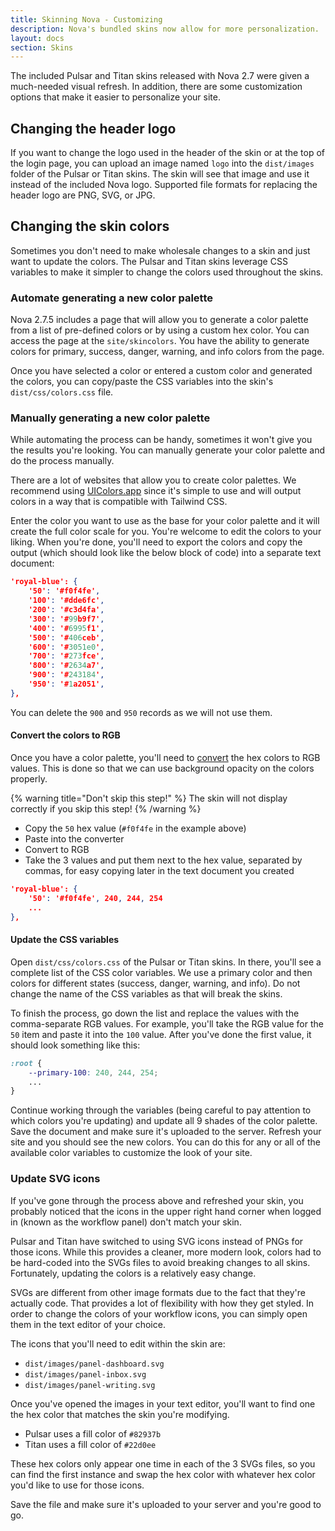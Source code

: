 ```yaml
---
title: Skinning Nova - Customizing
description: Nova's bundled skins now allow for more personalization.
layout: docs
section: Skins
---
```


The included Pulsar and Titan skins released with Nova 2.7 were given a much-needed visual refresh. In addition, there are some customization options that make it easier to personalize your site.

## Changing the header logo

If you want to change the logo used in the header of the skin or at the top of the login page, you can upload an image named `logo` into the `dist/images` folder of the Pulsar or Titan skins. The skin will see that image and use it instead of the included Nova logo. Supported file formats for replacing the header logo are PNG, SVG, or JPG.

## Changing the skin colors

Sometimes you don't need to make wholesale changes to a skin and just want to update the colors. The Pulsar and Titan skins leverage CSS variables to make it simpler to change the colors used throughout the skins.

### Automate generating a new color palette

Nova 2.7.5 includes a page that will allow you to generate a color palette from a list of pre-defined colors or by using a custom hex color. You can access the page at the `site/skincolors`. You have the ability to generate colors for primary, success, danger, warning, and info colors from the page.

Once you have selected a color or entered a custom color and generated the colors, you can copy/paste the CSS variables into the skin's `dist/css/colors.css` file.

### Manually generating a new color palette

While automating the process can be handy, sometimes it won't give you the results you're looking. You can manually generate your color palette and do the process manually.

There are a lot of websites that allow you to create color palettes. We recommend using [UIColors.app](https://uicolors.app/create) since it's simple to use and will output colors in a way that is compatible with Tailwind CSS.

Enter the color you want to use as the base for your color palette and it will create the full color scale for you. You're welcome to edit the colors to your liking. When you're done, you'll need to export the colors and copy the output (which should look like the below block of code) into a separate text document:

```json
'royal-blue': {
    '50': '#f0f4fe',
    '100': '#dde6fc',
    '200': '#c3d4fa',
    '300': '#99b9f7',
    '400': '#6995f1',
    '500': '#406ceb',
    '600': '#3051e0',
    '700': '#273fce',
    '800': '#2634a7',
    '900': '#243184',
    '950': '#1a2051',
},
```

You can delete the `900` and `950` records as we will not use them.

#### Convert the colors to RGB

Once you have a color palette, you'll need to [convert](https://www.rapidtables.com/convert/color/index.html) the hex colors to RGB values. This is done so that we can use background opacity on the colors properly.

{% warning title="Don't skip this step!" %}
The skin will not display correctly if you skip this step!
{% /warning %}

- Copy the `50` hex value (`#f0f4fe` in the example above)
- Paste into the converter
- Convert to RGB
- Take the 3 values and put them next to the hex value, separated by commas, for easy copying later in the text document you created

```json
'royal-blue': {
    '50': '#f0f4fe', 240, 244, 254
    ...
},
```

#### Update the CSS variables

Open `dist/css/colors.css` of the Pulsar or Titan skins. In there, you'll see a complete list of the CSS color variables. We use a primary color and then colors for different states (success, danger, warning, and info). Do not change the name of the CSS variables as that will break the skins.

To finish the process, go down the list and replace the values with the comma-separate RGB values. For example, you'll take the RGB value for the `50` item and paste it into the `100` value. After you've done the first value, it should look something like this:

```css
:root {
    --primary-100: 240, 244, 254;
    ...
}
```

Continue working through the variables (being careful to pay attention to which colors you're updating) and update all 9 shades of the color palette. Save the document and make sure it's uploaded to the server. Refresh your site and you should see the new colors. You can do this for any or all of the available color variables to customize the look of your site.

### Update SVG icons

If you've gone through the process above and refreshed your skin, you probably noticed that the icons in the upper right hand corner when logged in (known as the workflow panel) don't match your skin.

Pulsar and Titan have switched to using SVG icons instead of PNGs for those icons. While this provides a cleaner, more modern look, colors had to be hard-coded into the SVGs files to avoid breaking changes to all skins. Fortunately, updating the colors is a relatively easy change.

SVGs are different from other image formats due to the fact that they're actually code. That provides a lot of flexibility with how they get styled. In order to change the colors of your workflow icons, you can simply open them in the text editor of your choice.

The icons that you'll need to edit within the skin are:

- `dist/images/panel-dashboard.svg`
- `dist/images/panel-inbox.svg`
- `dist/images/panel-writing.svg`

Once you've opened the images in your text editor, you'll want to find one the hex color that matches the skin you're modifying.

- Pulsar uses a fill color of `#82937b`
- Titan uses a fill color of `#22d0ee`

These hex colors only appear one time in each of the 3 SVGs files, so you can find the first instance and swap the hex color with whatever hex color you'd like to use for those icons.

Save the file and make sure it's uploaded to your server and you're good to go.
